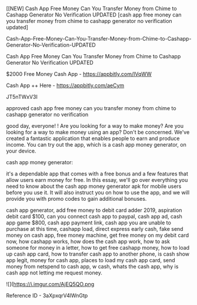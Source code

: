 [[NEW] Cash App Free Money Can You Transfer Money from Chime to Cashapp Generator No Verification UPDATED [cash app free money can you transfer money from chime to cashapp generator no verification updated]

Cash-App-Free-Money-Can-You-Transfer-Money-from-Chime-to-Cashapp-Generator-No-Verification-UPDATED

Cash App Free Money Can You Transfer Money from Chime to Cashapp Generator No Verification UPDATED

$2000 Free Money Cash App -  https://appbitly.com/IVqWW


Cash App ++ Here - https://appbitly.com/aeCym


JT5nTWxV3I

approved cash app free money can you transfer money from chime to cashapp generator no verification

good day, everyone! ! Are you looking for a way to make money? Are you looking for a way to make money using an app? Don't be concerned. We've created a fantastic application that enables people to earn and produce income. You can try out the app, which is a cash app money generator, on your device.

cash app money generator:

it's a dependable app that comes with a free bonus and a few features that allow users earn money for free. In this essay, we'll go over everything you need to know about the cash app money generator apk for mobile users before you use it. It will also instruct you on how to use the app, and we will provide you with promo codes to gain additional bonuses.

cash app generator, add free money to debit card adder 2019, aspiration debit card $100, can you connect cash app to paypal, cash app ad, cash app game $800, cash app payment link, cash app you are unable to purchase at this time, cashapp load, direct express early cash, fake send money on cash app, free money machine, get free money on my debit card now, how cashapp works, how does the cash app work, how to ask someone for money in a letter, how to get free cashapp money, how to load up cash app card, how to transfer cash app to another phone, is cash show app legit, money for cash app, places to load my cash app card, send money from netspend to cash app, w cash, whats the cash app, why is cash app not letting me request money.

![](https://i.imgur.com/AjEQ5QO.png

Reference ID - 3aXpxqrV4lWnGtp